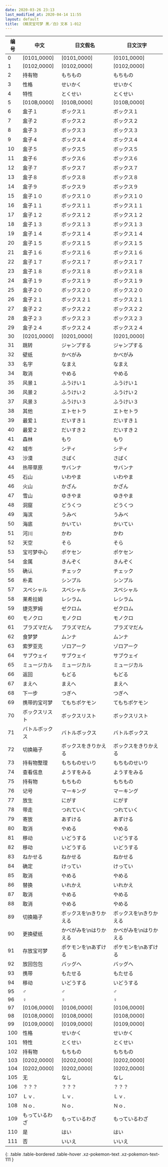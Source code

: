 ```yaml
---
date: 2020-03-26 23:13
last_modified_at: 2020-04-14 11:55
layout: default
title: 《精灵宝可梦 黑／白》文本 1-012
---
```

| 编号 | 中文 | 日文假名 | 日文汉字 |
| ---- | ---- | ---- | --- |
| 0 | [0101,0000] | [0101,0000] | [0101,0000] |
| 1 | [0102,0000] | [0102,0000] | [0102,0000] |
| 2 | 持有物 | もちもの | もちもの |
| 3 | 性格 | せいかく | せいかく |
| 4 | 特性 | とくせい | とくせい |
| 5 | [010B,0000] | [010B,0000] | [010B,0000] |
| 6 | 盒子１ | ボックス１ | ボックス１ |
| 7 | 盒子２ | ボックス２ | ボックス２ |
| 8 | 盒子３ | ボックス３ | ボックス３ |
| 9 | 盒子４ | ボックス４ | ボックス４ |
| 10 | 盒子５ | ボックス５ | ボックス５ |
| 11 | 盒子６ | ボックス６ | ボックス６ |
| 12 | 盒子７ | ボックス７ | ボックス７ |
| 13 | 盒子８ | ボックス８ | ボックス８ |
| 14 | 盒子９ | ボックス９ | ボックス９ |
| 15 | 盒子１０ | ボックス１０ | ボックス１０ |
| 16 | 盒子１１ | ボックス１１ | ボックス１１ |
| 17 | 盒子１２ | ボックス１２ | ボックス１２ |
| 18 | 盒子１３ | ボックス１３ | ボックス１３ |
| 19 | 盒子１４ | ボックス１４ | ボックス１４ |
| 20 | 盒子１５ | ボックス１５ | ボックス１５ |
| 21 | 盒子１６ | ボックス１６ | ボックス１６ |
| 22 | 盒子１７ | ボックス１７ | ボックス１７ |
| 23 | 盒子１８ | ボックス１８ | ボックス１８ |
| 24 | 盒子１９ | ボックス１９ | ボックス１９ |
| 25 | 盒子２０ | ボックス２０ | ボックス２０ |
| 26 | 盒子２１ | ボックス２１ | ボックス２１ |
| 27 | 盒子２２ | ボックス２２ | ボックス２２ |
| 28 | 盒子２３ | ボックス２３ | ボックス２３ |
| 29 | 盒子２４ | ボックス２４ | ボックス２４ |
| 30 | [0201,0000] | [0201,0000] | [0201,0000] |
| 31 | 跳转 | ジャンプする | ジャンプする |
| 32 | 壁纸 | かべがみ | かべがみ |
| 33 | 名字 | なまえ | なまえ |
| 34 | 取消 | やめる | やめる |
| 35 | 风景１ | ふうけい１ | ふうけい１ |
| 36 | 风景２ | ふうけい２ | ふうけい２ |
| 37 | 风景３ | ふうけい３ | ふうけい３ |
| 38 | 其他 | エトセトラ | エトセトラ |
| 39 | 最爱１ | だいすき１ | だいすき１ |
| 40 | 最爱２ | だいすき２ | だいすき２ |
| 41 | 森林 | もり | もり |
| 42 | 城市 | シティ | シティ |
| 43 | 沙漠 | さばく | さばく |
| 44 | 热带草原 | サバンナ | サバンナ |
| 45 | 石山 | いわやま | いわやま |
| 46 | 火山 | かざん | かざん |
| 47 | 雪山 | ゆきやま | ゆきやま |
| 48 | 洞窟 | どうくつ | どうくつ |
| 49 | 海滨 | うみべ | うみべ |
| 50 | 海底 | かいてい | かいてい |
| 51 | 河川 | かわ | かわ |
| 52 | 天空 | そら | そら |
| 53 | 宝可梦中心 | ポケセン | ポケセン |
| 54 | 金属 | きんぞく | きんぞく |
| 55 | 确认 | チェック | チェック |
| 56 | 朴素 | シンプル | シンプル |
| 57 | スペシャル | スペシャル | スペシャル |
| 58 | 莱希拉姆 | レシラム | レシラム |
| 59 | 捷克罗姆 | ゼクロム | ゼクロム |
| 60 | モノクロ | モノクロ | モノクロ |
| 61 | プラズマだん | プラズマだん | プラズマだん |
| 62 | 食梦梦 | ムンナ | ムンナ |
| 63 | 索罗亚克 | ゾロアーク | ゾロアーク |
| 64 | サブウェイ | サブウェイ | サブウェイ |
| 65 | ミュージカル | ミュージカル | ミュージカル |
| 66 | 返回 | もどる | もどる |
| 67 | まえへ | まえへ | まえへ |
| 68 | 下一步 | つぎへ | つぎへ |
| 69 | 携带的宝可梦 | てもちポケモン | てもちポケモン |
| 70 | ボックスリスト | ボックスリスト | ボックスリスト |
| 71 | バトルボックス | バトルボックス | バトルボックス |
| 72 | 切换箱子 | ボックスをきりかえる | ボックスをきりかえる |
| 73 | 持有物整理 | もちものせいり | もちものせいり |
| 74 | 查看信息 | ようすをみる | ようすをみる |
| 75 | 持有物 | もちもの | もちもの |
| 76 | 记号 | マーキング | マーキング |
| 77 | 放生 | にがす | にがす |
| 78 | 带走 | つれていく | つれていく |
| 79 | 寄放 | あずける | あずける |
| 80 | 取消 | やめる | やめる |
| 81 | 移动 | いどうする | いどうする |
| 82 | 移动 | いどうする | いどうする |
| 83 | ねかせる | ねかせる | ねかせる |
| 84 | 确定 | けってい | けってい |
| 85 | 取消 | やめる | やめる |
| 86 | 替换 | いれかえ | いれかえ |
| 87 | 取消 | やめる | やめる |
| 88 | 取消 | やめる | やめる |
| 89 | 切换箱子 | ボックスを\nきりかえる | ボックスを\nきりかえる |
| 90 | 更换壁纸 | かべがみを\nはりかえる | かべがみを\nはりかえる |
| 91 | 存放宝可梦 | ポケモンを\nあずける | ポケモンを\nあずける |
| 92 | 放回包包 | バッグへ | バッグへ |
| 93 | 携带 | もたせる | もたせる |
| 94 | 移动 | いどうする | いどうする |
| 95 | ♂ | ♂ | ♂ |
| 96 | ♀ | ♀ | ♀ |
| 97 | [0106,0000] | [0106,0000] | [0106,0000] |
| 98 | [0108,0000] | [0108,0000] | [0108,0000] |
| 99 | [0109,0000] | [0109,0000] | [0109,0000] |
| 100 | 性格 | せいかく | せいかく |
| 101 | 特性 | とくせい | とくせい |
| 102 | 持有物 | もちもの | もちもの |
| 103 | [0202,0000] | [0202,0000] | [0202,0000] |
| 104 | [0202,0000] | [0202,0000] | [0202,0000] |
| 105 | 无 | なし | なし |
| 106 | ？？？ | ？？？ | ？？？ |
| 107 | Ｌｖ． | Ｌｖ． | Ｌｖ． |
| 108 | Ｎｏ． | Ｎｏ． | Ｎｏ． |
| 109 | もっているわざ | もっているわざ | もっているわざ |
| 110 | 是 | はい | はい |
| 111 | 否 | いいえ | いいえ |
{: .table .table-bordered .table-hover .xz-pokemon-text .xz-pokemon-text-111 }